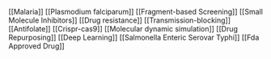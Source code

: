 [[Malaria]]
[[Plasmodium falciparum]]
[[Fragment-based Screening]]
[[Small Molecule Inhibitors]]
[[Drug resistance]]
[[Transmission-blocking]]
[[Antifolate]]
[[Crispr-cas9]]
[[Molecular dynamic simulation]]
[[Drug Repurposing]]
[[Deep Learning]]
[[Salmonella Enteric Serovar Typhi]]
[[Fda Approved Drug]]
